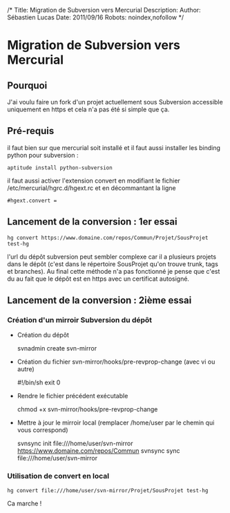 /*
Title: Migration de Subversion vers Mercurial
Description: 
Author: Sébastien Lucas
Date: 2011/09/16
Robots: noindex,nofollow
*/
# Migration de Subversion vers Mercurial

## Pourquoi
J'ai voulu faire un fork d'un projet actuellement sous Subversion accessible uniquement en https et cela n'a pas été si simple que ça.
## Pré-requis

il faut bien sur que mercurial soit installé et il faut aussi installer les binding python pour subversion :

	
	aptitude install python-subversion

il faut aussi activer l'extension convert en modifiant le fichier /etc/mercurial/hgrc.d/hgext.rc et en décommantant la ligne 

	
	#hgext.convert =

## Lancement de la conversion : 1er essai

	
	hg convert https://www.domaine.com/repos/Commun/Projet/SousProjet test-hg

l'url du dépôt subversion peut sembler complexe car il a plusieurs projets dans le dépôt (c'est dans le répertoire SousProjet qu'on trouve trunk, tags et branches). Au final cette méthode n'a pas fonctionné je pense que c'est du au fait que le dépôt est en https avec un certificat autosigné.
## Lancement de la conversion : 2ième essai

### Création d'un mirroir Subversion du dépôt

*	Création du dépôt

	
	svnadmin create svn-mirror


*	Création du fichier svn-mirror/hooks/pre-revprop-change (avec vi ou autre)

	
	#!/bin/sh
	exit 0


*	Rendre le fichier précédent exécutable

	
	chmod +x svn-mirror/hooks/pre-revprop-change


*	Mettre à jour le mirroir local (remplacer /home/user par le chemin qui vous correspond)

	
	svnsync init file:///home/user/svn-mirror https://www.domaine.com/repos/Commun
	svnsync sync file:///home/user/svn-mirror

### Utilisation de convert en local

	
	hg convert file:///home/user/svn-mirror/Projet/SousProjet test-hg

Ca marche !





